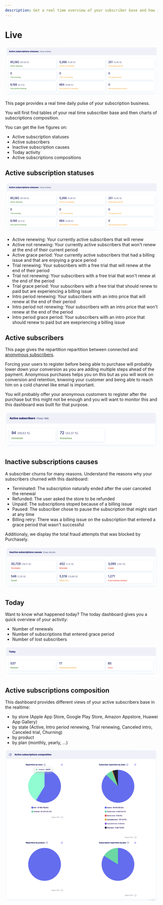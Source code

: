 ```yaml
---
description: Get a real time overview of your subscriber base and how it is changing today
---
```


# Live

![](<../../.gitbook/assets/Capture d’écran 2021-10-19 à 15.39.05 (1).png>)

This page provides a real time daily pulse of your subscription business.&#x20;

You will first find tables of your real time subscriber base and then charts of subscriptions composition.

You can get the live figures on:

* Active subscription statuses
* Active subscribers
* Inactive subscription causes
* Today activity
* Active subscriptions compositions

## Active subscription statuses

![](<../../.gitbook/assets/Capture d’écran 2021-10-19 à 15.39.05.png>)

* Active renewing: Your currently active subscribers that will renew
* Active not renewing: Your currently active subscribers that won't renew at the end of their current period
* Active grace period: Your currently active subscribers that had a billing issue and that are enjoying a grace period
* Trial renewing: Your subscribers with a free trial that will renew at the end of their period
* Trial not renewing: Your subscribers with a free trial that won't renew at the end of the period
* Trial grace period: Your subscribers with a free trial that should renew to paid but are experiencing a billing issue
* Intro period renewing: Your subscribers with an intro price that will renew at the end of their period
* Intro period not renewing: Your subscribers with an intro price that won't renew at the end of the period
* Intro period grace period: Your subscribers with an intro price that should renew to paid but are exepriencing a billing issue

## Active subscribers

This page gives the repartition repartition between connected and [anonymous subscribers](../../advanced-features/anonymous-user.md).

Forcing your users to register before being able to purchase will probably lower down your conversion as you are adding multiple steps ahead of the payment. Anonymous purchases helps you on this but as you will work on conversion and retention, knwoing your customer and being able to reach him on a cold channel like email is important.

You will probably offer your anonymous customers to register after the purchase but this might not be enough and you will want to monitor this and this dashboard was built for that purpose.

![](<../../.gitbook/assets/Capture d’écran 2021-10-20 à 10.13.44 (1).png>)

## Inactive subscriptions causes

A subscriber churns for many reasons. Understand the reasons why your subscribers churned with this dashboard:

* Terminated: The subscription naturally ended after the user canceled the renewal
* Refunded: The user asked the store to be refunded
* Unpaid: The subscriptions stoped because of a billing issue
* Paused: The subscriber chose to pause the subscription that might start at any time
* Billing retry: There was a billing issue on the subscription that entered a grace period that wasn't successful&#x20;

Additionaly, we display the total fraud attempts that was blocked by Purchasely.

![](<../../.gitbook/assets/Capture d’écran 2021-10-20 à 10.25.32.png>)

## Today

Want to know what happened today? The today dashboard gives you a quick overview of your activity:

* Number of renewals
* Number of subscriptions that entered grace period
* Number of lost subscribers

![](<../../.gitbook/assets/Capture d’écran 2021-10-20 à 10.26.11.png>)

## Active subscriptions composition

This dashboard provides different views of your active subscribers base in the realtime:

* by store (Apple App Store, Google Play Store, Amazon Appstore, Huawei App Gallery)
* by state (Active, Intro period renewing, Trial renewing, Canceled intro, Canceled trial, Churning)
* by product
* by plan (monthly, yearly, …)

![](<../../.gitbook/assets/Capture d’écran 2021-10-20 à 10.41.40 (1).png>)
